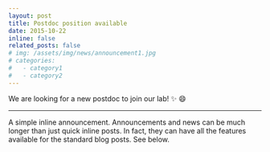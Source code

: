 ```yaml
---
layout: post
title: Postdoc position available
date: 2015-10-22 
inline: false
related_posts: false
# img: /assets/img/news/announcement1.jpg
# categories:
#   - category1
#   - category2
---
```


We are looking for a new postdoc to join our lab! :sparkles: :smile:

---

A simple inline announcement. Announcements and news can be much longer than just quick inline posts. In fact, they can have all the features available for the standard blog posts. See below.

